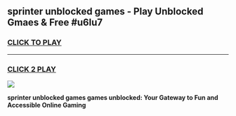 
## sprinter unblocked games - Play Unblocked Gmaes & Free #u6lu7
<h3>
<a href="https://news.freeplayer.one?title=sprinter_unblocked_games&ref=26F">CLICK TO PLAY</a></h3>
<hr>

<h3>
<a href="https://news.freeplayer.one?title=sprinter_unblocked_games&ref=26F">CLICK 2 PLAY</a>
  
</h3>

<a href="https://news.freeplayer.one?title=sprinter_unblocked_games&ref=26F/"><img src="https://clearcache.store/games.png"></a>


**sprinter unblocked games games unblocked: Your Gateway to Fun and Accessible Online Gaming**
